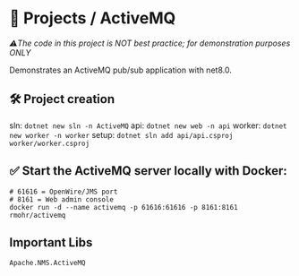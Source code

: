 # 🎯 Projects / ActiveMQ
*⚠️The code in this project is NOT best practice; for demonstration purposes ONLY*

Demonstrates an ActiveMQ pub/sub application with net8.0.

## 🛠️ Project creation
sln: `dotnet new sln -n ActiveMQ`
api: `dotnet new web -n api`
worker: `dotnet new worker -n worker`
setup: `dotnet sln add api/api.csproj worker/worker.csproj`

## ✅ Start the ActiveMQ server locally with Docker:
```
# 61616 = OpenWire/JMS port
# 8161 = Web admin console
docker run -d --name activemq -p 61616:61616 -p 8161:8161 rmohr/activemq
```

## Important Libs
`Apache.NMS.ActiveMQ`
